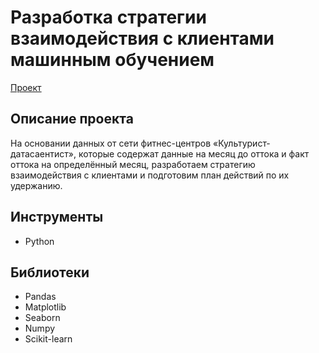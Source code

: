 # Разработка стратегии взаимодействия с клиентами машинным обучением
[Проект](https://github.com/GSW2012/Practicum-Portfolio/blob/main/11.%20Разработка%20стратегии%20машинным%20обучением/Разработка%20стратегии%20взаимодействия%20с%20клиентами.ipynb)
## Описание проекта
На основании данных от сети фитнес-центров «Культурист-датасаентист», которые содержат данные на месяц до оттока и факт оттока на определённый месяц, разработаем стратегию взаимодействия с клиентами и подготовим план действий по их удержанию.
## Инструменты
- Python
## Библиотеки
- Pandas
- Matplotlib
- Seaborn
- Numpy
- Scikit-learn
